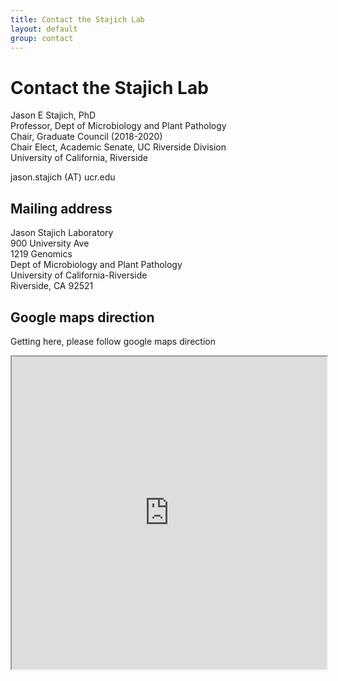 ```yaml
---
title: Contact the Stajich Lab
layout: default
group: contact
---
```


# Contact the Stajich Lab
Jason E Stajich, PhD <br>
Professor, Dept of Microbiology and Plant Pathology <br>
Chair, Graduate Council (2018-2020) <br>
Chair Elect, Academic Senate, UC Riverside Division <br>
University of California, Riverside <br>

jason.stajich (AT) ucr.edu

## Mailing address

Jason Stajich Laboratory <br>
900 University Ave <br>
1219 Genomics <br>
Dept of Microbiology and Plant Pathology <br>
University of California-Riverside <br>
Riverside, CA 92521 <br>

## Google maps direction
Getting here, please follow google maps direction <br>

<iframe style="height:500px;width:100%" src="https://www.google.com/maps/embed?pb=!1m18!1m12!1m3!1d3308.81721173418!2d-117.32831588478702!3d33.971537380627936!2m3!1f0!2f0!3f0!3m2!1i1024!2i768!4f13.1!3m3!1m2!1s0x0%3A0x0!2zMzPCsDU4JzE3LjUiTiAxMTfCsDE5JzM0LjEiVw!5e0!3m2!1sen!2sus!4v1598197802083!5m2!1sen!2sus" frameborder="2" style="border:0;" allowfullscreen="" aria-hidden="false" tabindex="0"></iframe>




